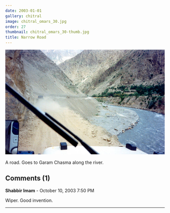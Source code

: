 ```yaml
---
date: 2003-01-01
gallery: chitral
image: chitral_omars_30.jpg
order: 27
thumbnail: chitral_omars_30-thumb.jpg
title: Narrow Road
---
```


![Narrow Road](./chitral_omars_30.jpg)

A road. Goes to Garam Chasma along the river.

<div id="comments">

## Comments (1)

**Shabbir Imam** - October 10, 2003  7:50 PM

Wiper. Good invention.

---

</div>